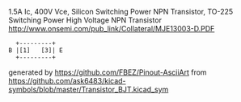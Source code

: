 1.5A Ic, 400V Vce, Silicon Switching Power NPN Transistor, TO-225
Switching Power High Voltage NPN Transistor
http://www.onsemi.com/pub_link/Collateral/MJE13003-D.PDF


	  +---------+
	B |[1]   [3]| E
	  +---------+


generated by https://github.com/FBEZ/Pinout-AsciiArt from https://github.com/ask6483/kicad-symbols/blob/master/Transistor_BJT.kicad_sym